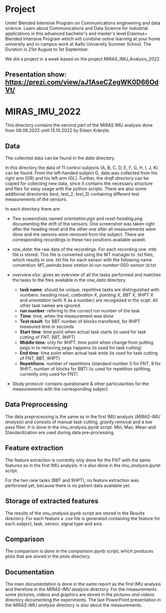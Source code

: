 # Project
Unite! Blended Intensive Program on Communications engineering and data science. Learn about Communications and Data Science for industrial applications in this advanced bachelor's and master's level Erasmus+ Blended Intensive Program which will combine online learning at your home university and in-campus work at Aalto University Summer School. The Duration is 21st August to 1st September.

We did a project in a week based on the project MIRAS_IMU_Analysis_2022. 

## Presentation show: https://prezi.com/view/aJ1AseCZegWK0D66OdVt/

# MIRAS_IMU_2022

This directory contains the second part of the MIRAS IMU analysis done from 08.08.2022 until 15.10.2022 by Eileen Kränzle. 

## Data

The collected data can be found in the *data* directory. 

In this directory the data of 11 control subjects (A, B, C, D, E, F, G, H, I, J, K) can be found. From the left-handed subject G, data was collected from his right arm (GR) and his left arm (GL).
Further, the *draft* directory can be copied for collecting new data, since it contains the necessary structure and files for easy usage with the python scripts. There are also some additional directories (test, test_2, test_3) containing different test measurements of the sensors.

In each directory there are:

- Two screenshots named *orientation.pgn* and *reset heading.png* documenting the drift of the sensors: One screenshot was taken right after the heading reset and the other one after all measurements were done and the sensors were removed from the subject. There are corresponding recordings in these two positions available aswell.

- *raw_data*: the raw data of the recordings. For each recording one .mtb file is stored. This file is converted using the MT manager to .txt files, which results in one .txt file for each sensor with the following name convention: MT_*awinda base station id*-*run number*-000-*sensor id*.txt

- *overview.xlsx*: gives an overview of all the tasks performed and matches the tasks to the files available in the *raw_data* directory.
    - **task name**: should be unique, repetitive tasks are distinguished with numbers. *heading reset*, *calibration X*, *pointing X*, *BBT X*, *9HPT X* and *orientation* (with X as a number) are recognized in the scipt. All other task names are ignored.
    - **run number**: refering to the correct run number of the task
    - **Time**: time, when the measurement was done
    - **Test result**: for BBT number of blocks transfered, for 9HPT measured time in seconds
    - **Start time**: time point when actual task starts (is used for task cutting of FNT, BBT, 9HPT)
    - **Middle time**: only for 9HPT: time point when change from putting pegs in to removing pegs happens (is used for task cutting)
    - **End time**: time point when actual task ends (is used for task cutting of FNT, BBT, 9HPT)
    - **Repetitions**: number of repetitions (standard number 5 for FNT, 9 for 9HPT, number of blocks for BBT) (is used for repetition splitting, currently only used for FNT)

- *Study protocol*: contains questionaire & other particularities for the measurements with the corresponding subject

## Data Preprocessing

The data preprocessing is the same as in the first IMU analysis (*MIRAS-IMU analysis*) and consists of manual task cutting, gravity removal and a low pass filter. It is done in the *imu_analysis.ipynb* script. Min, Max, Mean and Standardization are used during data pre-processing.

## Feature extraction

The feature extraction is currently only done for the FNT with the same features as in the first IMU analysis. It is also done in the *imu_analysis.ipynb* script.

For the two new tasks (BBT and 9HPT), no feature extraction was performed yet, because there is no patient data available yet.

## Storage of extracted features

The results of the *imu_analysis.ipynb* script are stored in the *Results* directory. For each feature a .csv file is generated containing the feature for each subject, task, sensor, signal type and axis.

## Comparison

The comparison is done in the *comparison.ipynb* script, which produces plots that are stored in the *plots* directory. 

## Documentation
The main documentation is done in the same report as the first IMU analysis and therefore in the *MIRAS-IMU analysis* directory. For the measurements some pictures, videos and graphics are stored in the *pictures and videos* directory documenting the experiments. The last PowerPoint presentation in the *MIRAS-IMU analysis* directory is also about the measurements.
